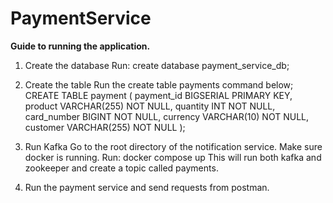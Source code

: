 # PaymentService
**Guide to running the application.**

1. Create the database
   Run: create database payment_service_db;

2. Create the table
   Run the create table payments command below;
   CREATE TABLE payment (
   payment_id BIGSERIAL PRIMARY KEY,
   product VARCHAR(255) NOT NULL,
   quantity INT NOT NULL,
   card_number BIGINT NOT NULL,
   currency VARCHAR(10) NOT NULL,
   customer VARCHAR(255) NOT NULL
   );

3. Run Kafka
   Go to the root directory of the notification service.
   Make sure docker is running.
   Run: docker compose up
   This will run both kafka and zookeeper and create a topic called payments. 

4. Run the payment service and send requests from postman.